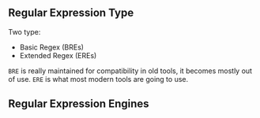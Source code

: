 ## Regular Expression Type

Two type:
- Basic Regex (BREs)
- Extended Regex (EREs)

`BRE` is really maintained for compatibility in old tools, it becomes mostly out
of use. `ERE` is what most modern tools are going to use.

## Regular Expression Engines
